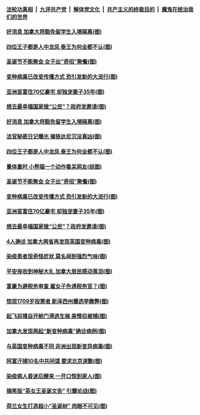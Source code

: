 

####  [法轮功真相](../../../../basic/blob/master/README.md?t=12300431) &nbsp;|&nbsp; [九评共产党](../../../../9ping.md/blob/master/README.md?t=12300431) &nbsp;|&nbsp; [解体党文化](../../../../jtdwh.md/blob/master/README.md?t=12300431)  &nbsp;|&nbsp; [共产主义的终极目的](../../../../gczydzjmd.md/blob/master/README.md?t=12300431) &nbsp;|&nbsp; [魔鬼在统治我们的世界](../../../../mgztzwmdsj.md/blob/master/README.md?t=12300431) 

#### [好消息 加拿大将豁免留学生入境隔离(图)](../pages/p3/957431.md?t=12300431) 

#### [四位王子都是人中龙凤 泰王为何全都不认(图)](../pages/p3/957417.md?t=12300431) 

#### [圣诞节不能聚会 女子出“奇招”聚餐(图)](../pages/p3/957346.md?t=12300431) 

#### [变种病毒已改变传播方式 恐引发新的大流行(图)](../pages/p3/957338.md?t=12300431) 

#### [亚洲首富住70亿豪宅 却独宠妻子35年(图)](../pages/p3/957336.md?t=12300431) 

#### [想去最幸福国家做“公民”？政府发邀请(图)](../pages/p3/957334.md?t=12300431) 

#### [好消息 加拿大将豁免留学生入境隔离(图)](../pages/p3/957431.md?t=12300431) 

#### [法官秘密日记曝光 揭铁达尼沉没真凶(图)](../pages/p3/957420.md?t=12300431) 

#### [四位王子都是人中龙凤 泰王为何全都不认(图)](../pages/p3/957417.md?t=12300431) 

#### [量体重时 小熊猫一个动作看呆网友(组图)](../pages/p3/957337.md?t=12300431) 

#### [圣诞节不能聚会 女子出“奇招”聚餐(图)](../pages/p3/957346.md?t=12300431) 

#### [变种病毒已改变传播方式 恐引发新的大流行(图)](../pages/p3/957338.md?t=12300431) 

#### [亚洲首富住70亿豪宅 却独宠妻子35年(图)](../pages/p3/957336.md?t=12300431) 

#### [想去最幸福国家做“公民”？政府发邀请(图)](../pages/p3/957334.md?t=12300431) 

#### [4人确诊 加拿大两省再发现英国变种病毒(图)](../pages/p3/957326.md?t=12300431) 

#### [染疫患者现奇怪症状 莫名闻到强烈气味(图)](../pages/p3/957318.md?t=12300431) 

#### [平安夜收到神秘大礼 加拿大居民感动落泪(图)](../pages/p3/957277.md?t=12300431) 

#### [富豪为避税务审查 雇女子色诱税务官？(图)](../pages/p3/956678.md?t=12300431) 

#### [惊现1709岁投票者 新泽西州爆选举舞弊(图)](../pages/p3/957187.md?t=12300431) 

#### [起飞前擅自开舱门滑逃生梯 美情侣被捕(图)](../pages/p3/957180.md?t=12300431) 

#### [加拿大发现两起“新变种病毒”确诊病例(图)](../pages/p3/957176.md?t=12300431) 

#### [与英国变种病毒不同 非洲出现新变异病毒(图)](../pages/p3/957167.md?t=12300431) 

#### [阿富汗捕10名中共间谍 要求北京道歉(图)](../pages/p3/957163.md?t=12300431) 

#### [染疫病人昏迷后醒来 一开口惊到家人(图)](../pages/p3/957156.md?t=12300431) 

#### [搞笑版“英女王圣诞文告” 引爆论战(图)](../pages/p3/957153.md?t=12300431) 

#### [荷兰女生打造超小“圣诞树” 肉眼不可见(图)](../pages/p3/957066.md?t=12300431) 

